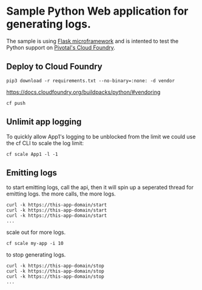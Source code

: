 Sample Python Web application for generating logs.
=============================

The sample is using [Flask microframework](http://flask.pocoo.org/) and is intented to test the Python support on [Pivotal's Cloud Foundry](https://run.pivotal.io/).

Deploy to Cloud Foundry
-----------------------
```
pip3 download -r requirements.txt --no-binary=:none: -d vendor
```
https://docs.cloudfoundry.org/buildpacks/python/#vendoring

```
cf push
```

Unlimit app logging
-----------------------

To quickly allow App1's logging to be unblocked from the limit we could use the cf CLI to scale the log limit: 
```
cf scale App1 -l -1
```

Emitting logs
-----------------------
to start emitting logs, call the api, then it will spin up a seperated thread for emitting logs. the more calls, the more logs.
```
curl -k https://this-app-domain/start
curl -k https://this-app-domain/start
curl -k https://this-app-domain/start
...
```
scale out for more logs.

```
cf scale my-app -i 10
```

to stop generating logs.
```
curl -k https://this-app-domain/stop
curl -k https://this-app-domain/stop
curl -k https://this-app-domain/stop
...
```
